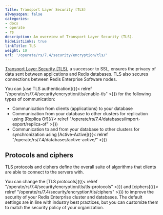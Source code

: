 ```yaml
---
Title: Transport Layer Security (TLS)
alwaysopen: false
categories:
- docs
- operate
- rs
description: An overview of Transport Layer Security (TLS).
hideListLinks: true
linkTitle: TLS
weight: 10
url: '/operate/rs/7.4/security/encryption/tls/'
---
```

[Transport Layer Security (TLS)](https://en.wikipedia.org/wiki/Transport_Layer_Security), a successor to SSL, ensures the privacy of data sent between applications and Redis databases. TLS also secures connections between Redis Enterprise Software nodes.

You can [use TLS authentication]({{< relref "/operate/rs/7.4/security/encryption/tls/enable-tls" >}}) for the following types of communication:

- Communication from clients (applications) to your database
- Communication from your database to other clusters for replication using [Replica Of]({{< relref "/operate/rs/7.4/databases/import-export/replica-of" >}})
- Communication to and from your database to other clusters for synchronization using [Active-Active]({{< relref "/operate/rs/7.4/databases/active-active/" >}})

## Protocols and ciphers

TLS protocols and ciphers define the overall suite of algorithms that clients are able to connect to the servers with.

You can change the [TLS protocols]({{< relref "/operate/rs/7.4/security/encryption/tls/tls-protocols" >}}) and [ciphers]({{< relref "/operate/rs/7.4/security/encryption/tls/ciphers" >}}) to improve the security of your Redis Enterprise cluster and databases. The default settings are in line with industry best practices, but you can customize them to match the security policy of your organization.
